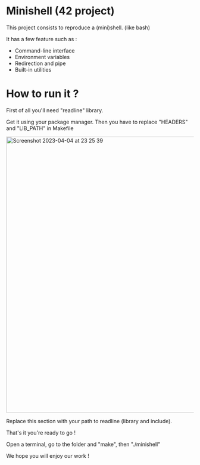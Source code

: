 # Minishell (42 project)

This project consists to reproduce a (mini)shell. (like bash)

It has a few feature such as :
- Command-line interface
- Environment variables
- Redirection and pipe
- Built-in utilities

# How to run it ?

First of all you'll need "readline" library.

Get it using your package manager.
Then you have to replace "HEADERS" and "LIB_PATH" in Makefile

<img width="740" alt="Screenshot 2023-04-04 at 23 25 39" src="https://user-images.githubusercontent.com/111362095/229926602-af07a3ae-e9af-4139-a056-4552b73125bc.png">

Replace this section with your path to readline (library and include).

That's it you're ready to go !

Open a terminal, go to the folder and "make", then "./minishell"

We hope you will enjoy our work !
